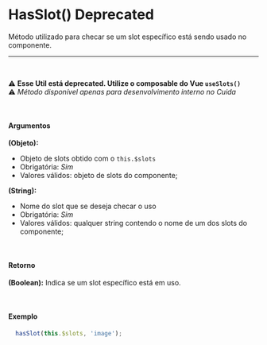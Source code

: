 # HasSlot() <Badge type="danger">Deprecated</Badge>

Método utilizado para checar se um slot específico está sendo usado no componente.

<hr>
<br>

⚠️ **Esse Util está deprecated. Utilize o composable do Vue `useSlots()`**
<br>
⚠️ *Método disponível apenas para desenvolvimento interno no Cuida*

<br>

#### Argumentos

**(Objeto):**
- Objeto de slots obtido com o `this.$slots`
- Obrigatória: *Sim*
- Valores válidos: objeto de slots do componente;

**(String):**
- Nome do slot que se deseja checar o uso
- Obrigatória: *Sim*
- Valores válidos: qualquer string contendo o nome de um dos slots do componente;

<br>

#### Retorno

**(Boolean):** Indica se um slot específico está em uso.

<br>

#### Exemplo

```js
  hasSlot(this.$slots, 'image');
```
